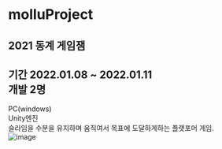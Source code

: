 # molluProject
2021 동계 게임잼
----
기간 2022.01.08 ~ 2022.01.11 \
개발 2명
----
PC(windows)\
Unity엔진\
슬라임을 수분을 유지하며 움직여서 목표에 도달하게하는 플랫포머 게임.\
![image](https://user-images.githubusercontent.com/68137693/197678242-e14b42f4-8197-4455-b03f-6d54d7105119.png)

